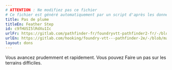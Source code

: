```yaml
---
# ATTENTION : Ne modifiez pas ce fichier
# Ce fichier est généré automatiquement par un script d'après les données du module Foundry VTT officiel et de sa traduction
title: Pas de plume
titleEn: Feather Step
id: c9fHUSI5lRdXu1Ic
urlFr: https://gitlab.com/pathfinder-fr/foundryvtt-pathfinder2-fr/-/blob/master/data/feats/c9fHUSI5lRdXu1Ic.htm
urlEn: https://gitlab.com/hooking/foundry-vtt---pathfinder-2e/-/blob/master/packs/data/feats.db/feather-step.json
layout: dons
---
```

Vous avancez prudemment et rapidement. Vous pouvez Faire un pas sur les terrains difficiles.
